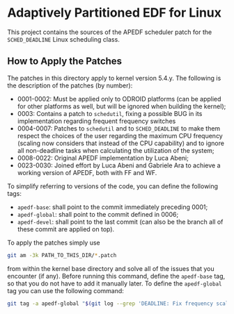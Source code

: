 # Adaptively Partitioned EDF for Linux

This project contains the sources of the APEDF scheduler patch for the `SCHED_DEADLINE`
Linux scheduling class.

## How to Apply the Patches

The patches in this directory apply to kernel version 5.4.y.
The following is the description of the patches (by number):
 - 0001-0002: Must be applied only to ODROID platforms (can be applied for other
   platforms as well, but will be ignored when building the kernel);
 - 0003: Contains a patch to `schedutil`, fixing a possible BUG in its
   implementation regarding frequent frequency switches
 - 0004-0007: Patches to `schedutil` and to `SCHED_DEADLINE` to make them
   respect the choices of the user regarding the maximum CPU frequency (scaling
   now considers that instead of the CPU capability) and to ignore all
   non-deadline tasks when calculating the utilization of the system;
 - 0008-0022: Original APEDF implementation by Luca Abeni;
 - 0023-0030: Joined effort by Luca Abeni and Gabriele Ara to achieve a working
   version of APEDF, both with FF and WF.

To simplify referring to versions of the code, you can define the following
tags:
 - `apedf-base`: shall point to the commit immediately preceding 0001;
 - `apedf-global`: shall point to the commit defined in 0006;
 - `apedf-devel`: shall point to the last commit (can also be the branch all of
   these commit are applied on top).

To apply the patches simply use
```bash
git am -3k PATH_TO_THIS_DIR/*.patch
```
from within the kernel base directory and solve all of the issues that you
encounter (if any). Before running this command, define the `apedf-base` tag, so
that you do not have to add it manually later. To define the `apedf-global` tag
you can use the following command:
```bash
git tag -a apedf-global "$(git log --grep 'DEADLINE: Fix frequency scaling' --pretty=format:"%h")"
```

